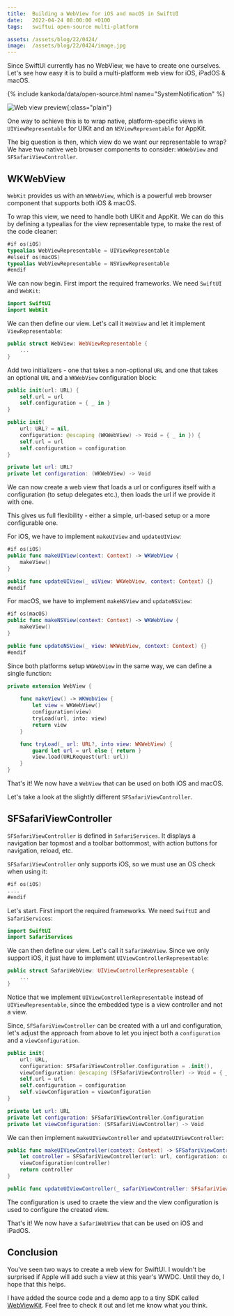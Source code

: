 ```yaml
---
title:  Building a WebView for iOS and macOS in SwiftUI
date:   2022-04-24 08:00:00 +0100
tags:   swiftui open-source multi-platform

assets: /assets/blog/22/0424/
image:  /assets/blog/22/0424/image.jpg
---
```


Since SwiftUI currently has no WebView, we have to create one ourselves. Let's see how easy it is to build a multi-platform web view for iOS, iPadOS & macOS.

{% include kankoda/data/open-source.html name="SystemNotification" %}

![Web view preview]({{page.assets}}title.png){:class="plain"}

One way to achieve this is to wrap native, platform-specific views in `UIViewRepresentable` for UIKit and an `NSViewRepresentable` for AppKit.

The big question is then, which view do we want our representable to wrap? We have two native web browser components to consider: `WKWebView` and `SFSafariViewController`.


## WKWebView

`WebKit` provides us with an `WKWebView`, which is a powerful web browser component that supports both iOS & macOS.

To wrap this view, we need to handle both UIKit and AppKit. We can do this by defining a typealias for the view representable type, to make the rest of the code cleaner:

```swift
#if os(iOS)
typealias WebViewRepresentable = UIViewRepresentable
#elseif os(macOS)
typealias WebViewRepresentable = NSViewRepresentable
#endif
```

We can now begin. First import the required frameworks. We need `SwiftUI` and `WebKit`:

```swift
import SwiftUI
import WebKit
```

We can then define our view. Let's call it `WebView` and let it implement `ViewRepresentable`:

```swift
public struct WebView: WebViewRepresentable {
    ...
}
```

Add two initializers - one that takes a non-optional `URL` and one that takes an optional `URL` and a `WKWebView` configuration block:

```swift
public init(url: URL) {
    self.url = url
    self.configuration = { _ in }
}

public init(
    url: URL? = nil,
    configuration: @escaping (WKWebView) -> Void = { _ in }) {
    self.url = url
    self.configuration = configuration
}

private let url: URL?
private let configuration: (WKWebView) -> Void
```

We can now create a web view that loads a url or configures itself with a configuration (to setup delegates etc.), then loads the url if we provide it with one.

This gives us full flexibility - either a simple, url-based setup or a more configurable one.

For iOS, we have to implement `makeUIView` and `updateUIView`:

```swift
#if os(iOS)
public func makeUIView(context: Context) -> WKWebView {
    makeView()
}

public func updateUIView(_ uiView: WKWebView, context: Context) {}
#endif
```

For macOS, we have to implement `makeNSView` and `updateNSView`:

```swift
#if os(macOS)
public func makeNSView(context: Context) -> WKWebView {
    makeView()
}

public func updateNSView(_ view: WKWebView, context: Context) {}
#endif
```

Since both platforms setup `WKWebView` in the same way, we can define a single function:

```swift
private extension WebView {
    
    func makeView() -> WKWebView {
        let view = WKWebView()
        configuration(view)
        tryLoad(url, into: view)
        return view
    }

    func tryLoad(_ url: URL?, into view: WKWebView) {
        guard let url = url else { return }
        view.load(URLRequest(url: url))
    }
}
```

That's it! We now have a `WebView` that can be used on both iOS and macOS.

Let's take a look at the slightly different `SFSafariViewController`.


## SFSafariViewController

`SFSafariViewController` is defined in `SafariServices`. It displays a navigation bar topmost and a toolbar bottommost, with action buttons for navigation, reload, etc.

`SFSafariViewController` only supports iOS, so we must use an OS check when using it:

```swift
#if os(iOS)
....
#endif
```

Let's start. First import the required frameworks. We need `SwiftUI` and `SafariServices`:

```swift
import SwiftUI
import SafariServices
```

We can then define our view. Let's call it `SafariWebView`. Since we only support iOS, it just have to implement `UIViewControllerRepresentable`:

```swift
public struct SafariWebView: UIViewControllerRepresentable {
    ...
}
```

Notice that we implement `UIViewControllerRepresentable` instead of `UIViewRepresentable`, since the embedded type is a view controller and not a view.

Since, `SFSafariViewController` can be created with a url and configuration, let's adjust the approach from above to let you inject both a `configuration` and a `viewConfiguration`.

```swift
public init(
    url: URL,
    configuration: SFSafariViewController.Configuration = .init(),
    viewConfiguration: @escaping (SFSafariViewController) -> Void = { _ in }) {
    self.url = url
    self.configuration = configuration
    self.viewConfiguration = viewConfiguration
}

private let url: URL
private let configuration: SFSafariViewController.Configuration
private let viewConfiguration: (SFSafariViewController) -> Void
```

We can then implement `makeUIViewController` and `updateUIViewController`:

```swift
public func makeUIViewController(context: Context) -> SFSafariViewController {
    let controller = SFSafariViewController(url: url, configuration: configuration)
    viewConfiguration(controller)
    return controller
}

public func updateUIViewController(_ safariViewController: SFSafariViewController, context: Context) {}
```

The configuration is used to craete the view and the view configuration is used to configure the created view.

That's it! We now have a `SafariWebView` that can be used on iOS and iPadOS.


## Conclusion

You've seen two ways to create a web view for SwiftUI. I wouldn't be surprised if Apple will add such a view at this year's WWDC. Until they do, I hope that this helps.

I have added the source code and a demo app to a tiny SDK called [WebViewKit]({{project.url}}). Feel free to check it out and let me know what you think.